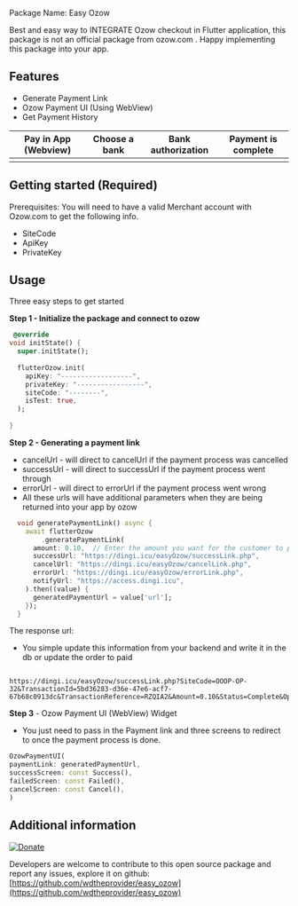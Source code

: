 Package Name: Easy Ozow

Best and easy way to INTEGRATE Ozow checkout in Flutter application, this package is not an official package from ozow.com
. Happy implementing this package into your app.

## Features

- Generate Payment Link
- Ozow Payment UI (Using WebView)
- Get Payment History


<table>
<thead>
<tr>
<th align="center">Pay in App (Webview)</th>
<th align="center">Choose a bank</th>
<th align="center">Bank authorization</th>
<th align="center">Payment is complete</th>
</tr>
</thead>
<tbody>
<tr>
<td align="center"><img src="https://dingi.icu/easyOzow/ss1.png" alt=""></td>
<td align="center"><img src="https://dingi.icu/easyOzow/ss2.png" alt=""></td>
<td align="center"><img src="https://dingi.icu/easyOzow/ss3.png" alt=""></td>
<td align="center"><img src="https://dingi.icu/easyOzow/ss4.png" alt=""></td>
</tr>
</tbody>
</table>

## Getting started (Required)

Prerequisites: 
You will need to have a valid Merchant account with Ozow.com to get the following info.
- SiteCode
- ApiKey
- PrivateKey

## Usage

Three easy steps to get started

**Step 1 - Initialize the package and connect to ozow**

```dart
 @override
void initState() {
  super.initState();
  
  flutterOzow.init(
    apiKey: "------------------",
    privateKey: "-----------------",
    siteCode: "--------",
    isTest: true,
  );
  
}
```

**Step 2 - Generating a payment link**

   - cancelUrl - will direct to cancelUrl if the payment process was cancelled
   - successUrl - will direct to successUrl if the payment process went through
   - errorUrl - will direct to errorUrl if the payment process went wrong
   - All these urls will have additional parameters when they are being returned into your app by ozow

```dart
  void generatePaymentLink() async {
    await flutterOzow
        .generatePaymentLink(
      amount: 0.10,  // Enter the amount you want for the customer to pay.
      successUrl: "https://dingi.icu/easyOzow/successLink.php",
      cancelUrl: "https://dingi.icu/easyOzow/cancelLink.php",
      errorUrl: "https://dingi.icu/easyOzow/errorLink.php",
      notifyUrl: "https://access.dingi.icu",
    ).then((value) {
      generatedPaymentUrl = value['url'];
    });
  }

```

The response url: 
- You simple update this information from your backend and write it in the db or update the order to paid

```text

https://dingi.icu/easyOzow/successLink.php?SiteCode=OOOP-OP-32&TransactionId=5bd36283-d36e-47e6-acf7-67b68c0913dc&TransactionReference=RZQIA2&Amount=0.10&Status=Complete&Optional1=&Optional2=&Optional3=&Optional4=&Optional5=&CurrencyCode=ZAR&IsTest=true&StatusMessage=Test+transaction+completed&Hash=8d60f5fb15ac27c830d15140cbde47e2d808ca219a69931c526f4249560775c293af86bdeafbb58c0ae72d578ac2323d4d32f58f6d2ecb7700382122fe7a5037

```

**Step 3** - Ozow Payment UI (WebView) Widget

- You just need to pass in the Payment link and three screens to redirect to once the payment process is done.

```dart
OzowPaymentUI( 
paymentLink: generatedPaymentUrl,
successScreen: const Success(),
failedScreen: const Failed(),
cancelScreen: const Cancel(),
)
```

## Additional information

[![Donate](https://img.shields.io/badge/Donate-PayPal-green.svg)](https://www.paypal.com/donate/?hosted_button_id=KPSJWR36UHBV2)

Developers are welcome to contribute to this open source package and report any issues, explore it on github: [https://github.com/wdtheprovider/easy_ozow](https://github.com/wdtheprovider/easy_ozow)
